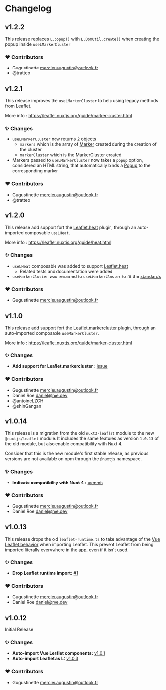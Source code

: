 # Changelog

## v1.2.2

This release replaces `L.popup()` with `L.DomUtil.create()` when creating the popup inside `useLMarkerCluster`

### ❤️  Contributors

- Gugustinette  <mercier.augustin@outlook.fr>
- @tratteo

## v1.2.1

This release improves the `useLMarkerCluster` to help using legacy methods from Leaflet.

More info : https://leaflet.nuxtjs.org/guide/marker-cluster.html

### ✨ Changes

- `useLMarkerCluster` now returns 2 objects
  - `markers` which is the array of [Marker](https://leafletjs.com/reference.html#marker) created during the creation of the cluster
  - `markerCluster` which is the MarkerCluster created
- Markers passed to `useLMarkerCluster` now takes a `popup` option, considered an HTML string, that automatically binds a [Popup](https://leafletjs.com/reference.html#popup) to the corresponding marker

### ❤️  Contributors

- Gugustinette  <mercier.augustin@outlook.fr>
- @tratteo

## v1.2.0

This release add support fort the [Leaflet.heat](https://github.com/Leaflet/Leaflet.heat) plugin, through an auto-imported composable `useLHeat`.

More info : https://leaflet.nuxtjs.org/guide/heat.html

### ✨ Changes

- `useLHeat` composable was added to support [Leaflet.heat](https://github.com/Leaflet/Leaflet.heat)
  - Related tests and documentation were added
- `useMarkerCluster` was renamed to `useLMarkerCluster` to fit the [standards](https://nuxt.com/docs/guide/going-further/modules#always-prefix-exposed-interfaces)

### ❤️  Contributors

- Gugustinette  <mercier.augustin@outlook.fr>

## v1.1.0

This release add support fort the [Leaflet.markercluster](https://github.com/Leaflet/Leaflet.markercluster) plugin, through an auto-imported composable `useMarkerCluster`.

More info : https://leaflet.nuxtjs.org/guide/marker-cluster.html

### ✨ Changes

- **Add support for Leaflet.markercluster** : [issue](https://github.com/nuxt-modules/leaflet/issues/15)

### ❤️  Contributors

- Gugustinette  <mercier.augustin@outlook.fr>
- Daniel Roe <daniel@roe.dev>
- @antoineLZCH
- @shinGangan

## v1.0.14

This release is a migration from the old `nuxt3-leaflet` module to the new `@nuxtjs/leaflet` module.
It includes the same features as version `1.0.13` of the old module, but also enable compatibility with Nuxt 4.

Consider that this is the new module's first stable release, as previous versions are not available on npm through the `@nuxtjs` namespace.

### ✨ Changes

- **Indicate compatibility with Nuxt 4** : [commit](https://github.com/nuxt-modules/leaflet/commit/00f81c18ff80341fdefecec0a0b56d067adbd524)

### ❤️  Contributors

- Gugustinette <mercier.augustin@outlook.fr>
- Daniel Roe <daniel@roe.dev>

## v1.0.13

This release drops the old `leaflet-runtime.ts` to take advantage of the [Vue Leaflet behavior](https://github.com/vue-leaflet/vue-leaflet/blob/db34dff79cc62bc6fa51357e953e9bcf55725c94/src/components/LMap.vue#L250-L256) when importing Leaflet.
This prevent Leaflet from being imported literally everywhere in the app, even if it isn't used.

### ✨ Changes

- **Drop Leaflet runtime import:** [#1](https://github.com/nuxt-modules/leaflet/issues/1)

### ❤️  Contributors

- Gugustinette <mercier.augustin@outlook.fr>
- Daniel Roe <daniel@roe.dev>

## v1.0.12

Initial Release

### ✨ Changes

  - **Auto-import Vue Leaflet components:** [v1.0.1](https://github.com/nuxt-modules/leaflet/commit/ae50d3ef634b4903878f3c2b81b0ba7a71795707#diff-9b09a2431586002325ecf88d666c07eedba4dbdec83acfa5890526aa2e18764c)
  - **Auto-import Leaflet as L:** [v1.0.3](https://github.com/nuxt-modules/leaflet/commit/67f25f8c8cf59e1c89711e7a938dd292d4e358df#diff-082d2c8211be1dd40cb6dc5a124074d5bb825b41568250ce265dfa4d3e0c601a)

### ❤️  Contributors

- Gugustinette <mercier.augustin@outlook.fr>
